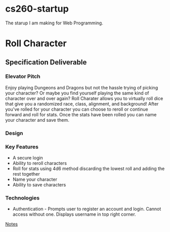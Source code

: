 # cs260-startup
The starup I am making for Web Programming.

# Roll Character
## Specification Deliverable
### Elevator Pitch
Enjoy playing Dungeons and Dragons but not the hassle trying of picking your character? Or maybe you find yourself playing the same kind of character over and over again? Roll Charater allows you to virtually roll dice that give you a randomized race, class, alignment, and background! After you've rolled for your character you can choose to reroll or continue forward and roll for stats. Once the stats have been rolled you can name your character and save them. 
### Design

### Key Features
- A secure login
- Ability to reroll characters
- Roll for stats using 4d6 method discarding the lowest roll and adding the rest together
- Name your character
- Ability to save characters
### Technologies
- Authentication - Prompts user to register an account and login. Cannot access without one. Displays username in top right corner.


[Notes](notes.md)